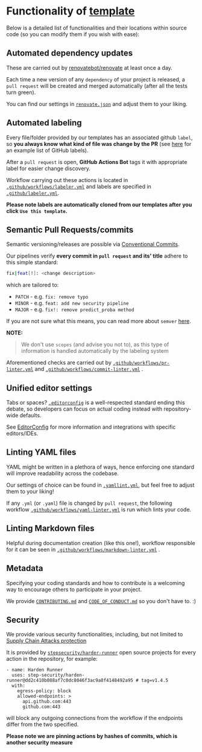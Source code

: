# Functionality of [template](https://github.com/inovintell/template)

Below is a detailed list of functionalities and their locations
within source code (so you can modify them if you wish with ease):

## Automated dependency updates

These are carried out by
[renovatebot/renovate](https://github.com/renovatebot/renovate)
at least once a day.

Each time a new version of any `dependency` of your project is released,
a `pull request` will be created and merged automatically (after
all the tests turn green).

You can find our settings in
[`renovate.json`](https://github.com/inovintell/template/blob/main/renovate.json)
and adjust them to your liking.

## Automated labeling

Every file/folder provided by our templates has an associated github `label`,
so __you always know what kind of file was change by the PR__
(see [here](https://github.com/inovintell/template/labels) for
an example list of GitHub labels).

After a `pull request` is open, __GitHub Actions Bot__ tags it
with appropriate label for easier change discovery.

Workflow carrying out these actions is located in
[`.github/workflows/labeler.yml`](https://github.com/inovintell/template/blob/main/.github/workflows/labeler.yml)
and labels are specified in
[`.github/labeler.yml`](https://github.com/inovintell/template/blob/main/.github/labeler.yml).

__Please note labels are automatically cloned from our templates after you click
`Use this template`.__

## Semantic Pull Requests/commits

Semantic versioning/releases are possible via
[Conventional Commits](https://www.conventionalcommits.org/en/v1.0.0/).

Our pipelines verify __every commit in `pull request` and its' title__
adhere to this simple standard:

```bash
fix|feat[!]: <change description>
```

which are tailored to:

- `PATCH` - e.g. `fix: remove typo`
- `MINOR` - e.g. `feat: add new security pipeline`
- `MAJOR` - e.g. `fix!: remove predict_proba method`

If you are not sure what this means, you can
read more about `semver` [here](https://semver.org/).

__NOTE:__

> We don't use `scopes` (and advise you not to), as this type of
information is handled automatically by the labeling system

Aforementioned checks are carried out by
[`.github/workflows/pr-linter.yml`](https://github.com/inovintell/template/blob/main/.github/workflows/pr-linter.yml)
and
[`.github/workflows/commit-linter.yml`](https://github.com/inovintell/template/blob/main/.github/workflows/commit-linter.yml)
.

## Unified editor settings

Tabs or spaces?
[`.editorconfig`](https://github.com/inovintell/template/blob/main/.editorconfig)
is a well-respected standard ending this debate, so
developers can focus on actual coding instead with repository-wide
defaults.

See [EditorConfig](https://editorconfig.org/) for more information
and integrations with specific editors/IDEs.

## Linting YAML files

YAML might be written in a plethora of ways, hence enforcing one standard
will improve readability across the codebase.

Our settings of choice can be found in
[`.yamllint.yml`](https://github.com/inovintell/template/blob/main/.yamllint.yml),
but feel free to adjust them to your liking!

If any `.yml` (or `.yaml`) file is changed by `pull request`,
the following workflow
[`.github/workflows/yaml-linter.yml`](https://github.com/inovintell/template/blob/main/.github/workflows/yaml-linter.yml)
is run which lints your code.

## Linting Markdown files

Helpful during documentation creation (like this one!), workflow responsible
for it can be seen in
[`.github/workflows/markdown-linter.yml`](https://github.com/inovintell/template/blob/main/.github/workflows/markdown-linter.yml)
.

## Metadata

Specifying your coding standards and how to contribute is a welcoming
way to encourage others to participate in your project.

We provide
[`CONTRIBUTING.md`](https://github.com/inovintell/template/blob/main/CONTRIBUTING.md)
and
[`CODE_OF_CONDUCT.md`](https://github.com/inovintell/template/blob/main/CODE_OF_CONDUCT.md)
so you don't have to. :)

## Security

We provide various security functionalities, including, but not limited to
[Supply Chain Attacks protection](https://learn.microsoft.com/en-us/microsoft-365/security/intelligence/supply-chain-malware?view=o365-worldwide)

It is provided by
[`stepsecurity/harder-runner`](https://github.com/step-security/harden-runner)
open source projects for every action in the repository, for example:

<!-- markdownlint-disable -->
```
- name: Harden Runner
  uses: step-security/harden-runner@dd2c410b088af7c0dc8046f3ac9a8f4148492a95 # tag=v1.4.5
  with:
    egress-policy: block
    allowed-endpoints: >
      api.github.com:443
      github.com:443
```
<!-- markdownlint-enable-->

will block any outgoing connections from the workflow if the endpoints
differ from the two specified.

__Please note we are pinning actions by hashes of commits, which is another
security measure__
